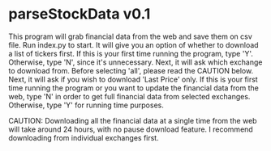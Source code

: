 parseStockData v0.1
==============

This program will grab financial data from the web and save them on csv file. 
Run index.py to start. 
It will give you an option of whether to download a list of tickers first. If this is your first time running the program, type 'Y'. Otherwise, type 'N', since it's unnecessary.
Next, it will ask which exchange to download from. Before selecting 'all', please read the CAUTION below.
Next, it will ask if you wish to download 'Last Price' only. If this is your first time running the program or you want to update the financial data from the web, type 'N' in order to get full financial data from selected exchanges. Otherwise, type 'Y' for running time purposes.


CAUTION:
Downloading all the financial data at a single time from the web will take around 24 hours, with no pause download feature. I recommend downloading from individual exchanges first.
